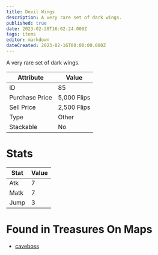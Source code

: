 ```yaml
---
title: Devil Wings
description: A very rare set of dark wings.
published: true
date: 2023-02-28T16:02:24.000Z
tags: items
editor: markdown
dateCreated: 2023-02-16T00:00:00.000Z
---
```


A very rare set of dark wings.

|Attribute|Value|
|-|-|
|ID|85|
|Purchase Price|5,000 Flips|
|Sell Price|2,500 Flips|
|Type|Other|
|Stackable|No|

# Stats
|Stat|Value|
|-|-|
|Atk|7|
|Matk|7|
|Jump|3|

# Found in Treasures On Maps
 * [caveboss](/maps/caveboss)